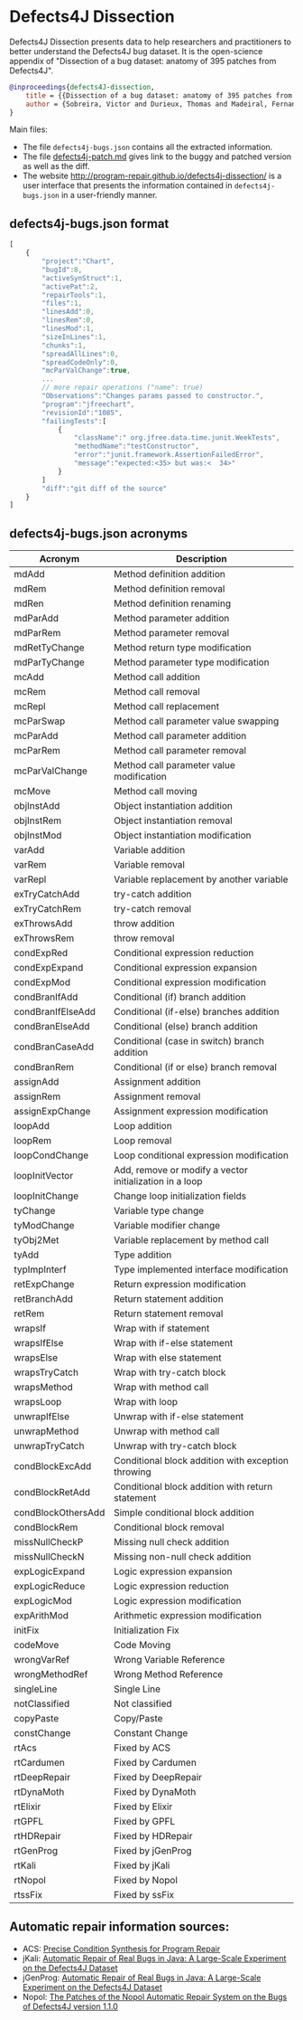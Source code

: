 # Defects4J Dissection

Defects4J Dissection presents data to help researchers and practitioners to better understand the Defects4J bug dataset. 
It is the open-science appendix of "Dissection of a bug dataset: anatomy of 395 patches from Defects4J".

```bibtex
@inproceedings{defects4J-dissection,
    title = {{Dissection of a bug dataset: anatomy of 395 patches from Defects4J}},
    author = {Sobreira, Victor and Durieux, Thomas and Madeiral, Fernanda and Monperrus, Martin and Maia, Marcelo A.}
}
```

Main files:

* The file `defects4j-bugs.json` contains all the extracted information.
* The file [defects4j-patch.md](https://github.com/program-repair/defects4j-dissection/blob/master/defects4j-patch.md) gives link to the buggy and patched version as well as the diff.
* The website http://program-repair.github.io/defects4j-dissection/ is a user interface that presents the information contained in `defects4j-bugs.json` in a user-friendly manner.

## defects4j-bugs.json format

```js
[
	{
		"project":"Chart",
		"bugId":8,
		"activeSynStruct":1,
		"activePat":2,
		"repairTools":1,
		"files":1,
		"linesAdd":0,
		"linesRem":0,
		"linesMod":1,
		"sizeInLines":1,
		"chunks":1,
		"spreadAllLines":0,
		"spreadCodeOnly":0,
		"mcParValChange":true,
		... 
		// more repair operations ("name": true)
		"Observations":"Changes params passed to constructor.",
		"program":"jfreechart",
		"revisionId":"1085",
		"failingTests":[
			{
				"className":" org.jfree.data.time.junit.WeekTests",
				"methodName":"testConstructor",
				"error":"junit.framework.AssertionFailedError",
				"message":"expected:<35> but was:<	34>"
			}
		]
		"diff":"git diff of the source"
	}
]
```

## defects4j-bugs.json acronyms

 |Acronym | Description  |
|--------------|--------------|
mdAdd | Method definition addition
mdRem | Method definition removal
mdRen | Method definition renaming
mdParAdd | Method parameter addition
mdParRem | Method parameter removal
mdRetTyChange | Method return type modification
mdParTyChange | Method parameter type modification
mcAdd | Method call addition
mcRem | Method call removal
mcRepl | Method call replacement
mcParSwap | Method call parameter value swapping
mcParAdd | Method call parameter addition
mcParRem | Method call parameter removal
mcParValChange | Method call parameter value modification
mcMove | Method call moving
objInstAdd | Object instantiation addition
objInstRem | Object instantiation removal
objInstMod | Object instantiation modification
varAdd | Variable addition
varRem | Variable removal
varRepl | Variable replacement by another variable
exTryCatchAdd | try-catch addition
exTryCatchRem | try-catch removal
exThrowsAdd | throw addition
exThrowsRem | throw removal
condExpRed | Conditional expression reduction
condExpExpand | Conditional expression expansion
condExpMod | Conditional expression modification
condBranIfAdd | Conditional (if) branch addition
condBranIfElseAdd | Conditional (if-else) branches addition
condBranElseAdd | Conditional (else) branch addition
condBranCaseAdd | Conditional (case in switch) branch addition
condBranRem | Conditional (if or else) branch removal
assignAdd | Assignment addition
assignRem | Assignment removal
assignExpChange | Assignment expression modification
loopAdd | Loop addition
loopRem | Loop removal
loopCondChange | Loop conditional expression modification
loopInitVector | Add, remove or modify a vector initialization in a loop
loopInitChange | Change loop initialization fields
tyChange | Variable type change
tyModChange | Variable modifier change
tyObj2Met | Variable replacement by method call
tyAdd | Type addition
typImpInterf | Type implemented interface modification
retExpChange | Return expression modification
retBranchAdd | Return statement addition
retRem | Return statement removal
wrapsIf | Wrap with if statement
wrapsIfElse | Wrap with if-else statement
wrapsElse | Wrap with else statement
wrapsTryCatch | Wrap with try-catch block
wrapsMethod | Wrap with method call
wrapsLoop | Wrap with loop
unwrapIfElse | Unwrap with if-else statement
unwrapMethod | Unwrap with method call
unwrapTryCatch | Unwrap with try-catch block
condBlockExcAdd | Conditional block addition with exception throwing
condBlockRetAdd | Conditional block addition with return statement
condBlockOthersAdd | Simple conditional block addition
condBlockRem | Conditional block removal
missNullCheckP | Missing null check addition
missNullCheckN | Missing non-null check addition
expLogicExpand | Logic expression expansion
expLogicReduce | Logic expression reduction
expLogicMod | Logic expression modification
expArithMod | Arithmetic expression modification
initFix | Initialization Fix
codeMove | Code Moving
wrongVarRef | Wrong Variable Reference
wrongMethodRef | Wrong Method Reference
singleLine | Single Line
notClassified | Not classified
copyPaste | Copy/Paste
constChange | Constant Change
rtAcs | Fixed by ACS
rtCardumen | Fixed by Cardumen
rtDeepRepair | Fixed by DeepRepair
rtDynaMoth | Fixed by DynaMoth
rtElixir | Fixed by Elixir
rtGPFL | Fixed by GPFL
rtHDRepair | Fixed by HDRepair
rtGenProg | Fixed by jGenProg
rtKali | Fixed by jKali
rtNopol | Fixed by Nopol
rtssFix | Fixed by ssFix

## Automatic repair information sources:

* ACS: [Precise Condition Synthesis for Program Repair](https://dl.acm.org/citation.cfm?id=3097418)
* jKali: [Automatic Repair of Real Bugs in Java: A Large-Scale Experiment on the Defects4J Dataset](https://hal.archives-ouvertes.fr/hal-01387556/document)
* jGenProg: [Automatic Repair of Real Bugs in Java: A Large-Scale Experiment on the Defects4J Dataset](https://hal.archives-ouvertes.fr/hal-01387556/document)
* Nopol: [The Patches of the Nopol Automatic Repair System on the Bugs of Defects4J version 1.1.0](https://hal.archives-ouvertes.fr/hal-01480084)
